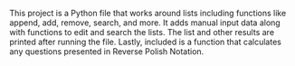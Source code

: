 This project is a Python file that works around lists including functions like append, add, remove, search, and more. It adds manual input data along with functions to edit and search the lists. The list and other results are printed after running the file. Lastly, included is a function that calculates any questions presented in Reverse Polish Notation.
